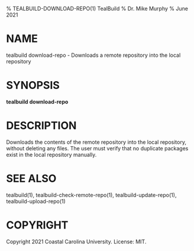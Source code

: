 % TEALBUILD-DOWNLOAD-REPO(1) TealBuild
% Dr. Mike Murphy
% June 2021


# NAME

tealbuild download-repo - Downloads a remote repository into the local repository


# SYNOPSIS

**tealbuild download-repo**


# DESCRIPTION

Downloads the contents of the remote repository into the local repository, without deleting any files.
The user must verify that no duplicate packages exist in the local repository manually.


# SEE ALSO

tealbuild(1), tealbuild-check-remote-repo(1), tealbuild-update-repo(1), tealbuild-upload-repo(1)


# COPYRIGHT

Copyright 2021 Coastal Carolina University. License: MIT.
